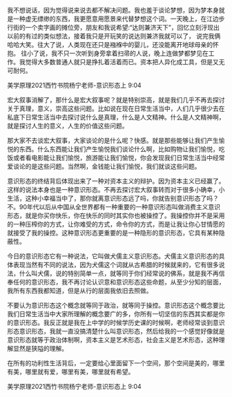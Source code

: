 
我不想说话，因为觉得说来说去都不解决问题。我也羞于谈论梦想，因为梦本身就是一种虚无缥缈的东西，我更愿意用愿景来代替梦想这个词。一天晚上，在江边步行街的一个卖字画的摊位旁，朋友和我说希望:“达则兼济天下”，回忆立刻泘现出以前的有过的类似想法，接着我只是开玩笑的说达则兼济我就可以了， 说完我俩哈哈大笑。往大了说，人类现在还只是襁褓中的婴儿，还没能离开地球母亲的怀抱。 往小了说，我不只一次听到身旁拿着扫帚的人说，晚上连做梦都梦见在工作。我觉得大多数普通人就只是挣扎着活着而已。资本把人异化成工具，但是又无可耐何。


美学原理2021西竹书院杨宁老师-意识形态上 9:04  

宏大叙事消解了，那什么是宏大叙事呢？就是特别崇高，就是我们几乎不再去探讨关于真理，意义，崇高这些问题。比如说在现在日常生活当中，人们几乎很少去在私底下日常生活当中去探讨说什么是真理，什么是人文精神。什么是人文精神啊，就是探讨人生的意义，人生的价值这些问题。


那大家不去谈宏大叙事，大家谈论的是什么呢？快感。就是那些能够让我们产生愉悦的东西。什么东西能让我们产生愉悦我们谈论什么啊，比如购物让我们愉悦，吃饭或者看电影能让我们愉悦，旅游能让我们愉悦，你会发现我们日常生活当中经常爱谈论的是这些问题。当然啊，金钱能让我们愉悦，我们就谈这些问题。

意识形态的终结背后体现出来了一种对资本主义的辩护。因为资本主义已经赢了。这样的说法本身也是一种意识形态。不再去探讨宏大叙事转而对于很多小确幸，小生活，这种小幸福当中了，那你就离意识形态远了吗，你就告别意识形态了吗？不。90年代以后从中国从全世界都有一种重要的一种意识形态叫做消费主义意识形态，就是你买你快乐，你在快乐的同时其实你也被操控了。我操控你并不是采用的一种压榨你的方式，让你难受的方式，命令你的方式，而是让我让你心甘情愿的就接受了我的操控。这种意识形态更重要的是一种隐形的意识形态，它具有某种隐蔽性。


今日的意识形态它有一种说法，它叫做犬儒主义意识形态。犬儒主义意识形态的具体表现当然有不同的说法，因为犬儒这个词就从古希腊的时候就来的，它有很多说法，什么叫犬儒，说的特别简单一点，就等同于你们经常说的佛系，就是我不再信奉任何的意识形态，我不再讨论认识意和意识形态这些命题，从至少分知的层面，我所有东西我都知道，但是从行的层面我依旧去照做。


不要认为意识形态这个概念就等同于政治，就等同于操控。意识形态这个概念要比我们日常生活当中大家所理解的概念要广的多，你所有一切坚信的东西其实都是你的意识形态。我反正就是我在上中学的时候学历史课的时候啊，老师经常谈到意识形态意识形态，我就一直没搞清楚什么叫意识形态，然后给我的一个感觉好像就是意识形态就等于政治体制啊，资本主义是艺术形态，社会主义是艺术形态，这种理解显然是狭隘的理解。

在所有的功利性生活背后，一定要给心里面留下一个空间，那个空间是美的，哪里有美，哪里就有爱，哪里有美，哪里就有希望。

美学原理2021西竹书院杨宁老师-意识形态上 9:04  



